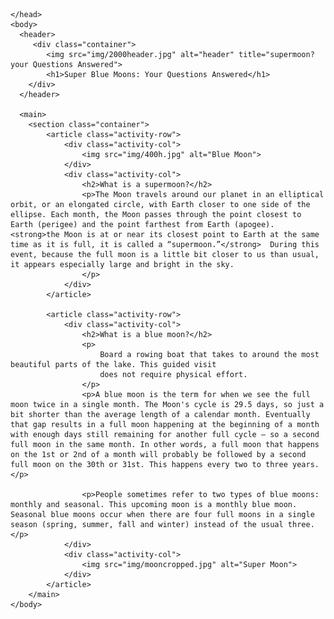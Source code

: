 <!DOCTYPE html>
<html lang="en">
    <head>
	<meta charset="utf-8">
    <meta name="description"
        content="The Moon travels around our planet in an elliptical orbit, or an elongated circle, with Earth closer to one side of the ellipse. Each month, the Moon passes through the point closest to Earth (perigee) and the point farthest from Earth (apogee). When the Moon is at or near its closest point to Earth at the same time as it is full, it is called a “supermoon.” During this event, because the full moon is a little bit closer to us than usual, it appears especially large and bright in the sky.">
    <title>Super Blue Moons: Your Questions Answered</title>      
    <link rel="stylesheet" href="css/mystyle.css">
     <!-- <link rel="stylesheet" href="css/mystyle-from-sass.css"> -->

    </head>
    <body>
      <header>
         <div class="container">
            <img src="img/2000header.jpg" alt="header" title="supermoon? your Questions Answered">
            <h1>Super Blue Moons: Your Questions Answered</h1>
        </div>
      </header>
      
      <main>
        <section class="container">
            <article class="activity-row">
                <div class="activity-col">
                    <img src="img/400h.jpg" alt="Blue Moon">
                </div>
                <div class="activity-col">
                    <h2>What is a supermoon?</h2>
                    <p>The Moon travels around our planet in an elliptical orbit, or an elongated circle, with Earth closer to one side of the ellipse. Each month, the Moon passes through the point closest to Earth (perigee) and the point farthest from Earth (apogee). <strong>the Moon is at or near its closest point to Earth at the same time as it is full, it is called a “supermoon.”</strong>  During this event, because the full moon is a little bit closer to us than usual, it appears especially large and bright in the sky.
                    </p>
                </div>
            </article>

            <article class="activity-row">
                <div class="activity-col">
                    <h2>What is a blue moon?</h2>
                    <p>
                        Board a rowing boat that takes to around the most beautiful parts of the lake. This guided visit
                        does not require physical effort.
                    </p>
                    <p>A blue moon is the term for when we see the full moon twice in a single month. The Moon's cycle is 29.5 days, so just a bit shorter than the average length of a calendar month. Eventually that gap results in a full moon happening at the beginning of a month with enough days still remaining for another full cycle ― so a second full moon in the same month. In other words, a full moon that happens on the 1st or 2nd of a month will probably be followed by a second full moon on the 30th or 31st. This happens every two to three years.</p>
	    
                    <p>People sometimes refer to two types of blue moons: monthly and seasonal. This upcoming moon is a monthly blue moon. Seasonal blue moons occur when there are four full moons in a single season (spring, summer, fall and winter) instead of the usual three.</p>
                </div>
                <div class="activity-col">
                    <img src="img/mooncropped.jpg" alt="Super Moon">
                </div>
            </article>
        </main>
    </body>
</html>
